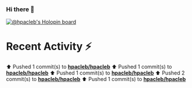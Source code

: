 ### Hi there 👋

[![@hpacleb's Holopin board](https://holopin.me/hpacleb)](https://holopin.io/@hpacleb)
<!--
**hpacleb/hpacleb** is a ✨ _special_ ✨ repository because its `README.md` (this file) appears on your GitHub profile.

Here are some ideas to get you started:

- 🔭 I’m currently working on ...
- 🌱 I’m currently learning ...
- 👯 I’m looking to collaborate on ...
- 🤔 I’m looking for help with ...
- 💬 Ask me about ...
- 📫 How to reach me: ...
- 😄 Pronouns: ...
- ⚡ Fun fact: ...
-->
# Recent Activity :zap:

<!--RECENT_ACTIVITY:start-->
<tr><td align="center">⬆️ Pushed 1 commit(s) to <a href="https://github.com/hpacleb/hpacleb"><b>hpacleb/hpacleb</b></a></td></tr>
<tr><td align="center">⬆️ Pushed 1 commit(s) to <a href="https://github.com/hpacleb/hpacleb"><b>hpacleb/hpacleb</b></a></td></tr>
<tr><td align="center">⬆️ Pushed 1 commit(s) to <a href="https://github.com/hpacleb/hpacleb"><b>hpacleb/hpacleb</b></a></td></tr>
<tr><td align="center">⬆️ Pushed 2 commit(s) to <a href="https://github.com/hpacleb/hpacleb"><b>hpacleb/hpacleb</b></a></td></tr>
<tr><td align="center">⬆️ Pushed 1 commit(s) to <a href="https://github.com/hpacleb/hpacleb"><b>hpacleb/hpacleb</b></a></td></tr>
<!--RECENT_ACTIVITY:end-->